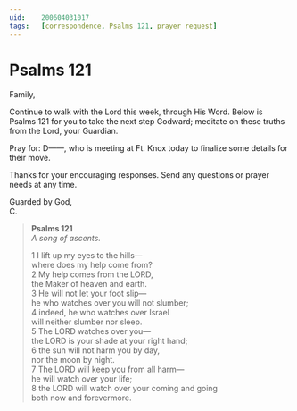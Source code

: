 ```yaml
---
uid:	200604031017
tags:	[correspondence, Psalms 121, prayer request]
---
```

  
# Psalms 121

Family,

Continue to walk with the Lord this week, through His Word. Below is Psalms 121 for you to take the next step Godward; meditate on these truths from the Lord, your Guardian.

Pray for: D——, who is meeting at Ft. Knox today to finalize some details for their move.

Thanks for your encouraging responses. Send any questions or prayer needs at any time.

Guarded by God,  
C.

> **Psalms 121**  
> *A song of ascents.*
> 
> 1 I lift up my eyes to the hills—  
> where does my help come from?  
> 2 My help comes from the LORD,  
> the Maker of heaven and earth.  
> 3 He will not let your foot slip—  
> he who watches over you will not slumber;  
> 4 indeed, he who watches over Israel  
> will neither slumber nor sleep.  
> 5 The LORD watches over you—  
> the LORD is your shade at your right hand;  
> 6 the sun will not harm you by day,  
> nor the moon by night.  
> 7 The LORD will keep you from all harm—  
> he will watch over your life;  
> 8 the LORD will watch over your coming and going  
> both now and forevermore.
